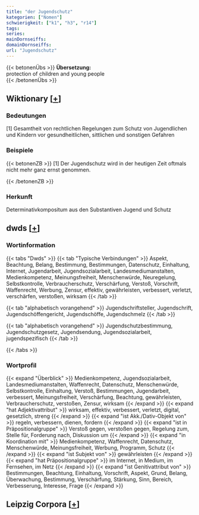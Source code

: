 ```yaml
---
title: "der Jugendschutz"
kategorien: ["Nomen"]
schwierigkeit: ["k1", "h3", "r14"]
tags:
series:
mainDornseiffs:
domainDornseiffs:
url: "Jugendschutz"
---
```


{{< betonenÜbs >}}
**Übersetzung:**  
protection of children and young people  
{{< /betonenÜbs >}}

## Wiktionary [[+](https://de.wiktionary.org/wiki/Jugendschutz)]

### Bedeutungen
[1] Gesamtheit von rechtlichen Regelungen zum Schutz von Jugendlichen und Kindern vor gesundheitlichen, sittlichen und sonstigen Gefahren  

### Beispiele
{{< betonenZB >}}
[1] Der Jugendschutz wird in der heutigen Zeit oftmals nicht mehr ganz ernst genommen.  

{{< /betonenZB >}}
### Herkunft
Determinativkompositum aus den Substantiven Jugend und Schutz  



## dwds [[+](https://www.dwds.de/wb/Jugendschutz)]

### Wortinformation
{{< tabs "Dwds" >}}
{{< tab "Typische Verbindungen" >}}
Aspekt, Beachtung, Belang, Bestimmung, Bestimmungen, Datenschutz, Einhaltung, Internet, Jugendarbeit, Jugendsozialarbeit, Landesmediumanstalten, Medienkompetenz, Meinungsfreiheit, Menschenwürde, Neuregelung, Selbstkontrolle, Verbraucherschutz, Verschärfung, Verstoß, Vorschrift, Waffenrecht, Werbung, Zensur, effektiv, gewährleisten, verbessert, verletzt, verschärfen, verstoßen, wirksam
{{< /tab >}}

{{< tab "alphabetisch vorangehend" >}}
Jugendschriftsteller, Jugendschrift, Jugendschöffengericht, Jugendschöffe, Jugendschmelz
{{< /tab >}}

{{< tab "alphabetisch vorangehend" >}}
Jugendschutzbestimmung, Jugendschutzgesetz, Jugendsendung, Jugendsozialarbeit, jugendspezifisch
{{< /tab >}}

{{< /tabs >}}

### Wortprofil
{{< expand "Überblick" >}} Medienkompetenz, Jugendsozialarbeit, Landesmediumanstalten, Waffenrecht, Datenschutz, Menschenwürde, Selbstkontrolle, Einhaltung, Verstoß, Bestimmungen, Jugendarbeit, verbessert, Meinungsfreiheit, Verschärfung, Beachtung, gewährleisten, Verbraucherschutz, verstoßen, Zensur, wirksam {{< /expand >}}
{{< expand "hat Adjektivattribut" >}} wirksam, effektiv, verbessert, verletzt, digital, gesetzlich, streng {{< /expand >}}
{{< expand "ist Akk./Dativ-Objekt von" >}} regeln, verbessern, dienen, fordern {{< /expand >}}
{{< expand "ist in Präpositionalgruppe" >}} Verstoß gegen, verstoßen gegen, Regelung zum, Stelle für, Forderung nach, Diskussion um {{< /expand >}}
{{< expand "in Koordination mit" >}} Medienkompetenz, Waffenrecht, Datenschutz, Menschenwürde, Meinungsfreiheit, Werbung, Programm, Schutz {{< /expand >}}
{{< expand "ist Subjekt von" >}} gewährleisten {{< /expand >}}
{{< expand "hat Präpositionalgruppe" >}} im Internet, in Medium, im Fernsehen, im Netz {{< /expand >}}
{{< expand "ist Genitivattribut von" >}} Bestimmungen, Beachtung, Einhaltung, Vorschrift, Aspekt, Grund, Belang, Überwachung, Bestimmung, Verschärfung, Stärkung, Sinn, Bereich, Verbesserung, Interesse, Frage {{< /expand >}}

## Leipzig Corpora [[+](https://corpora.uni-leipzig.de/en/res?word=Jugendschutz&corpusId=deu_newscrawl-public_2018)]

